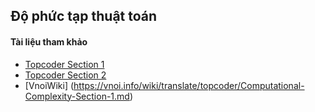 ## Độ phức tạp thuật toán
#### Tài liệu tham khảo
- [Topcoder Section 1](https://www.topcoder.com/community/competitive-programming/tutorials/computational-complexity-section-1/)
- [Topcoder Section 2](https://www.topcoder.com/community/competitive-programming/tutorials/computational-complexity-section-2/)
- [VnoiWiki] (https://vnoi.info/wiki/translate/topcoder/Computational-Complexity-Section-1.md)

